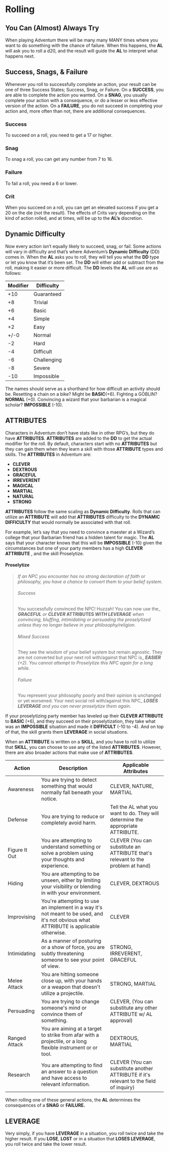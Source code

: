 # Rolling

## You Can (Almost) Always Try

When playing Adventum there will be many many MANY times where you want to do something with the chance of failure. When this happens, the **AL** will ask you to roll a d20, and the result will guide the **AL** to interpret what happens next.

## Success, Snags, & Failure

Whenever you roll to successfully complete an action, your result can be one of three Success States; Success, Snag, or Failure. On a **SUCCESS**, you are able to complete the action you wanted. On a **SNAG**, you usually complete your action with a consequence, or do a lesser or less effective version of the action. On a **FAILURE**, you do not succeed in completing your action and, more often than not, there are additional consequences.

### Success

To succeed on a roll, you need to get a 17 or higher.

### Snag

To snag a roll, you can get any number from 7 to 16.

### Failure

To fail a roll, you need a 6 or lower.

### Crit

When you succeed on a roll, you can get an elevated success if you get a 20 on the die (not the result). The effects of Crits vary depending on the kind of action rolled, and at times, will be up to the **AL’s** discretion.

## Dynamic Difficulty

Now every action isn’t equally likely to succeed, snag, or fail. Some actions will vary in difficulty and that’s where Adventum’s **Dynamic Difficulty** (DD) comes in. When the **AL** asks you to roll, they will tell you what the **DD** type or let you know that it’s been set. The **DD** will either add or subtract from the roll, making it easier or more difficult. The **DD** levels the **AL** will use are as follows:

|Modifier|Difficulty|
|---|---|
|+10|Guaranteed|
|+8|Trivial|
|+6|Basic|
|+4|Simple|
|+2|Easy|
|+/-0|Normal|
|-2|Hard|
|-4|Difficult|
|-6|Challenging|
|-8|Severe|
|-10|Impossible|

The names should serve as a shorthand for how difficult an activity should be. Resetting a chain on a bike? Might be **BASIC**(+6). Fighting a GOBLIN? **NORMAL** (+0). Convincing a wizard that your barbarian is a magical scholar? **IMPOSSIBLE** (-10).

## ATTRIBUTES

Characters in Adventum don’t have stats like in other RPG’s, but they do have **ATTRIBUTES**. **ATTRIBUTES** are added to the **DD** to get the actual modifier for the roll. By default, characters start with no **ATTRIBUTES** but they can gain them when they learn a skill with those **ATTRIBUTE** types and skills. The **ATTRIBUTES** in Adventum are:

- **CLEVER**
- **DEXTROUS**
- **GRACEFUL**
- **IRREVERENT**
- **MAGICAL**
- **MARTIAL**
- **NATURAL**
- **STRONG**

**ATTRIBUTES** follow the same scaling as **Dynamic Difficulty**. Rolls that can utilize an **ATTRIBUTE** will add that **ATTRIBUTES** difficulty to the **DYNAMIC DIFFICULTY** that would normally be associated with that roll.

For example, let’s say that you need to convince a maester at a Wizard’s college that your Barbarian friend has a hidden talent for magic. The **AL** says that your character knows that this will be **IMPOSSIBLE** (-10) given the circumstances but one of your party members has a high **CLEVER ATTRIBUTE** , and the skill Proselytize.

#### Proselytize
>
> _If an NPC you encounter has no strong declaration of faith or philosophy, you have a chance to convert them to your belief system._
>
> ###### Success  
>
> You successfully convinced the NPC! Huzzah! You can now use the_ **_GRACEFUL_** _or_ **_CLEVER_ ATTRIBUTES _WITH LEVERAGE_** _when convincing, bluffing, intimidating or persuading the proselytized unless they no longer believe in your philosophy/religion._
>
> ###### Mixed Success  
>
> They see the wisdom of your belief system but remain agnostic. They are not converted but your next roll with/against that NPC is_ **_EASIER_** _(+2). You cannot attempt to Proselytize this NPC again for a long while._
>
> ###### Failure  
>
> You represent your philosophy poorly and their opinion is unchanged or yet worsened. Your next social roll with/against this NPC_ **_LOSES LEVERAGE_** _and you can never proselytize them again._

If your proselytizing party member has leveled up their **CLEVER ATTRIBUTE** to **BASIC** (+6), and they succeed on their proselytization, they take what was an **IMPOSSIBLE** situation and made it **DIFFICULT** (-10 to -4). And on top of that, the skill grants them **LEVERAGE** in social situations.

When an **ATTRIBUTE** is written on a **SKILL**, and you have to roll to utilize that **SKILL**, you can choose to use any of the listed **ATTRIBUTES**. However, there are also broader actions that make use of **ATTRIBUTES**.

|**Action**|**Description**|**Applicable Attributes**|
|---|---|---|
|Awareness|You are trying to detect something that would normally fall beneath your notice.|CLEVER, NATURE, MARTIAL|
|Defense|You are trying to reduce or completely avoid harm.|Tell the AL what you want to do. They will determine the appropriate ATTRIBUTE.|
|Figure It Out|You are attempting to understand something or solve a problem using your thoughts and experience.|CLEVER (You can substitute an ATTRIBUTE that's relevant to the problem at hand)|
|Hiding|You are attempting to be unseen, either by limiting your visibility or blending in with your environment.|CLEVER, DEXTROUS|
|Improvising|You're attempting to use an implement in a way it's not meant to be used, and it's not obvious what ATTRIBUTE is applicable otherwise.|CLEVER|
|Intimidating|As a manner of posturing or a show of force, you are subtly threatening someone to see your point of view.|STRONG, IRREVERENT, GRACEFUL|
|Melee Attack|You are hitting someone close up, with your hands or a weapon that doesn't utilize a projectile.|STRONG, MARTIAL|
|Persuading|You are trying to change someone's mind or convince them of something.|CLEVER, (You can substitute any other ATTRIBUTE w/ AL approval)|
|Ranged Attack|You are aiming at a target to strike from afar with a projectile, or a long flexible instrument or or tool.|DEXTROUS, MARTIAL|
|Research|You are attempting to find an answer to a question and have access to relevant information.|CLEVER (You can substitute another ATTRIBUTE if it's relevant to the field of inquiry)|

When rolling one of these general actions, the **AL** determines the consequences of a **SNAG** or **FAILURE.**

## **LEVERAGE**

Very simply, if you have **LEVERAGE** in a situation, you roll twice and take the higher result. If you **LOSE**, **LOST** or in a situation that **LOSES LEVERAGE**, you roll twice and take the lower result.
